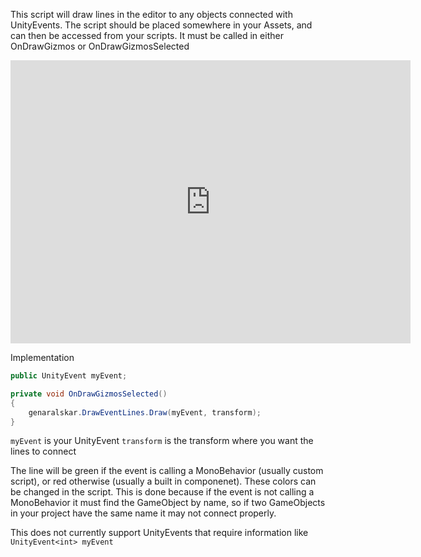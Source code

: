 This script will draw lines in the editor to any objects connected with UnityEvents. The script should be placed somewhere in your Assets, and can then be accessed from your scripts. It must be called in either OnDrawGizmos or OnDrawGizmosSelected

<iframe src='https://gfycat.com/ifr/slipperyheftygopher' frameborder='0' scrolling='no' allowfullscreen width='640' height='453'></iframe>

Implementation
```C#
public UnityEvent myEvent;

private void OnDrawGizmosSelected()
{
	genaralskar.DrawEventLines.Draw(myEvent, transform);
}
```

`myEvent` is your UnityEvent
`transform` is the transform where you want the lines to connect

The line will be green if the event is calling a MonoBehavior (usually custom script), or red otherwise (usually a built in componenet). These colors can be changed in the script.
This is done because if the event is not calling a MonoBehavior it must find the GameObject by name, so if two GameObjects in your project have the same name it may not connect properly.

This does not currently support UnityEvents that require information like `UnityEvent<int> myEvent`